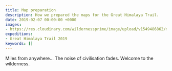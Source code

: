 ```yaml
---
title: Map preparation
description: How we prepared the maps for the Great Himalaya Trail.
date: 2019-02-07 00:00:00 +0000
images:
- https://res.cloudinary.com/wildernessprime/image/upload/v1549486862/media/nepal.jpg
expeditions:
- Great Himalaya Trail 2019
keywords: []
---
```

Miles from anywhere... The noise of civilisation fades. Welcome to the wilderness.